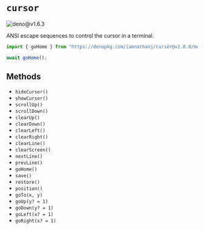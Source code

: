 # `cursor`

![deno@v1.6.3](https://github.com/iAmNathanJ/cursor/workflows/deno@v1.6.3/badge.svg)

ANSI escape sequences to control the cursor in a terminal.

```ts
import { goHome } from "https://denopkg.com/iamnathanj/cursor@v2.0.0/mod.ts";

await goHome();
```

## Methods

- `hideCursor()`
- `showCursor()`
- `scrollUp()`
- `scrollDown()`
- `clearUp()`
- `clearDown()`
- `clearLeft()`
- `clearRight()`
- `clearLine()`
- `clearScreen()`
- `nextLine()`
- `prevLine()`
- `goHome()`
- `save()`
- `restore()`
- `position()`
- `goTo(x, y)`
- `goUp(y? = 1)`
- `goDown(y? = 1)`
- `goLeft(x? = 1)`
- `goRight(x? = 1)`

